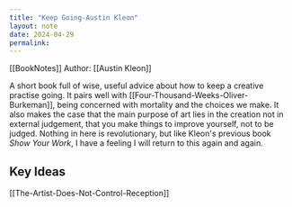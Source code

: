 ```yaml
---
title: "Keep Going-Austin Kleon"
layout: note
date: 2024-04-29
permalink:
---
```


[[BookNotes]] Author: [[Austin Kleon]]

A short book full of wise, useful advice about how to keep a creative practise going. It pairs well with [[Four-Thousand-Weeks-Oliver-Burkeman]], being concerned with mortality and the choices we make. It also makes the case that the main purpose of art lies in the creation not in external judgement, that you make things to improve yourself, not to be judged. Nothing in here is revolutionary, but like Kleon's previous book *Show Your Work*, I have a feeling I will return to this again and again.

## Key Ideas

[[The-Artist-Does-Not-Control-Reception]]

